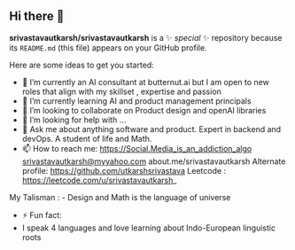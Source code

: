 ## Hi there 👋


**srivastavautkarsh/srivastavautkarsh** is a ✨ _special_ ✨ repository because its `README.md` (this file) appears on your GitHub profile.

Here are some ideas to get you started:

- 🔭 I’m currently an AI consultant at butternut.ai but I am open to new roles that align with my skillset , expertise and passion
- 🌱 I’m currently learning AI and product management principals
- 👯 I’m looking to collaborate on Product design and openAI libraries 
- 🤔 I’m looking for help with ...
- 💬 Ask me about anything software and product. Expert in backend and devOps. A student of life and Math.
- 📫 How to reach me: 
https://Social.Media_is_an_addiction_algo
srivastavautkarsh@myyahoo.com
about.me/srivastavautkarsh
Alternate profile: https://github.com/utkarshsrivastava
Leetcode : https://leetcode.com/u/srivastavautkarsh_

My Talisman : - Design and Math is the language of universe
- ⚡ Fun fact: 
 - I speak 4 languages and love learning about Indo-European linguistic roots 
